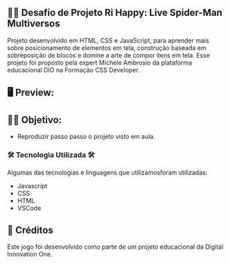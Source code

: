 ## 👨‍💻 Desafio de Projeto Ri Happy: Live Spider-Man Multiversos
Projeto desenvolvido em HTML, CSS e JavaScript, para aprender mais sobre posicionamento de elementos em tela, construção baseada em sobreposição de blocos e domine a arte de compor itens em tela.
Esse projeto foi proposto pela expert Michele Ambrosio da plataforma educacional DIO na Formação CSS Developer.

## 🖥 Preview:

## 👨‍💻 Objetivo:
- Reproduzir passo passo o projeto visto em aula.

### 🛠️ Tecnologia Utilizada 🛠️
Algumas das tecnologias e linguagens que utilizamosforam utilizadas:

- Javascript
- CSS
- HTML
- VSCode

## 📌 Créditos
Este jogo foi desenvolvido como parte de um projeto educacional da Digital Innovation One.
